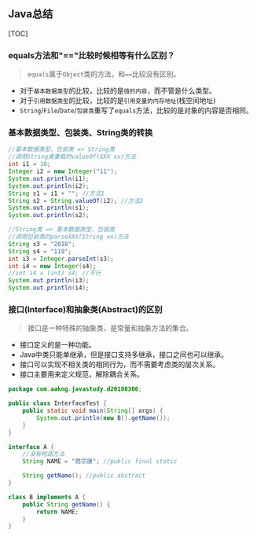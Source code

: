 ## Java总结

[TOC]

### equals方法和"=="比较时候相等有什么区别？

> `equals`属于`Object`类的方法，和`==`比较没有区别。

- 对于`基本数据类型`的比较，比较的是`值的内容`，而不管是什么类型。
- 对于`引用数据类型`的比较，比较的是`引用变量的内存地址`(栈空间地址)
- `String`/`File`/`Date`/`包装类`重写了`equals`方法，比较的是对象的内容是否相同。


### 基本数据类型、包装类、String类的转换

```java
//基本数据类型、包装类 => String类
//调用String类重载的valueOf(XXX xx)方法
int i1 = 10;
Integer i2 = new Integer("11");
System.out.println(i1);
System.out.println(i2);
String s1 = i1 + ""; //方法1
String s2 = String.valueOf(i2); //方法2
System.out.println(s1);
System.out.println(s2);

//String类 => 基本数据类型、包装类
//调用包装类的parseXXX(String xx)方法
String s3 = "2018";
String s4 = "119";
int i3 = Integer.parseInt(s3);
int i4 = new Integer(s4);
//int i4 = (int) s4; //不行
System.out.println(i3);
System.out.println(i4);
```

### 接口(Interface)和抽象类(Abstract)的区别
> 接口是一种特殊的抽象类，是常量和抽象方法的集合。
- 接口定义的是一种功能。
- Java中类只能单继承，但是接口支持多继承，接口之间也可以继承。
- 接口可以实现不相关类的相同行为，而不需要考虑类的层次关系。
- 接口主要用来定义规范，解除耦合关系。

```java
package com.aakng.javastudy.d20180306;

public class InterfaceTest {
    public static void main(String[] args) {
        System.out.println(new B().getName());
    }
}

interface A {
    //没有构造方法
    String NAME = "商宗康"; //public final static

    String getName(); //public abstract
}

class B implements A {
    public String getName() {
        return NAME;
    }
}
```
